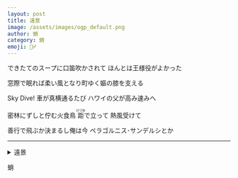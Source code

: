 ```yaml
---
layout: post
title: 遠景
image: /assets/images/ogp_default.png
author: 蛸
category: 蛸
emoji: 🧝‍♂️
---
```


<div class="tanka-area"><div class="tanka">
<p>できたてのスープに口笛吹かされて ほんとは王様役がよかった</p>
<p>窓際で眠れば柔い風となり町ゆく嫗の膝を支える</p>
<p>Sky Dive! 車が真横通るたび ハワイの父が高み速みへ</p>
<p>密林にずしと佇む火食鳥 <ruby>距<rp>（</rp><rt>けづめ</rt><rp>）</rp></ruby>で立って 熱風受けて</p>
<p>善行で飛ぶか決まるし俺は今 ペラゴルニス･サンデルシとか</p></div></div>

---

<details><summary>遠景</summary>
できたてのスープに口笛吹かされて ほんとは王様役がよかった<br/>窓際で眠れば柔い風となり町ゆく嫗の膝を支える<br/>Sky Dive! 車が真横通るたび ハワイの父が高み速みへ<br/>密林にずしと佇む火食鳥 <ruby>距<rp>（</rp><rt>けづめ</rt><rp>）</rp></ruby>で立って 熱風受けて<br/>善行で飛ぶか決まるし俺は今 ペラゴルニス･サンデルシとか<br/>
</details>

蛸
